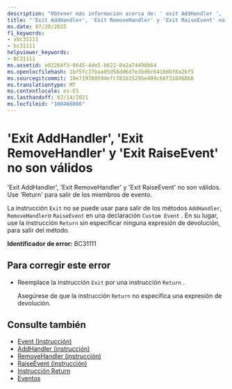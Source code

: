 ```yaml
---
description: "Obtener más información acerca de: ' exit AddHandler ', ' exit RemoveHandler ' y ' exit RaiseEvent ' no son válidos"
title: "'Exit AddHandler', 'Exit RemoveHandler' y 'Exit RaiseEvent' no son válidos"
ms.date: 07/20/2015
f1_keywords:
- vbc31111
- bc31111
helpviewer_keywords:
- BC31111
ms.assetid: e02264f3-0645-4de5-b622-8a2a74496b64
ms.openlocfilehash: 1bf5fc37baa05d58dd6d7e3bd6c6410d6f8a2bf5
ms.sourcegitcommit: 10e719780594efc781b15295e499c66f316068b8
ms.translationtype: MT
ms.contentlocale: es-ES
ms.lasthandoff: 02/14/2021
ms.locfileid: "100466086"
---
```

# <a name="exit-addhandler-exit-removehandler-and-exit-raiseevent-are-not-valid"></a>'Exit AddHandler', 'Exit RemoveHandler' y 'Exit RaiseEvent' no son válidos

'Exit AddHandler', 'Exit RemoveHandler' y 'Exit RaiseEvent' no son válidos. Use 'Return' para salir de los miembros de evento.  
  
 La instrucción `Exit` no se puede usar para salir de los métodos `AddHandler`, `RemoveHandler`o `RaiseEvent` en una declaración `Custom Event` . En su lugar, use la instrucción `Return` sin especificar ninguna expresión de devolución, para salir del método.  
  
 **Identificador de error:** BC31111  
  
## <a name="to-correct-this-error"></a>Para corregir este error  
  
- Reemplace la instrucción `Exit` por una instrucción `Return` .  
  
     Asegúrese de que la instrucción `Return` no especifica una expresión de devolución.  
  
## <a name="see-also"></a>Consulte también

- [Event (Instrucción)](../language-reference/statements/event-statement.md)
- [AddHandler (instrucción)](../language-reference/statements/addhandler-statement.md)
- [RemoveHandler (instrucción)](../language-reference/statements/removehandler-statement.md)
- [RaiseEvent (instrucción)](../language-reference/statements/raiseevent-statement.md)
- [Instrucción Return](../language-reference/statements/return-statement.md)
- [Eventos](../programming-guide/language-features/events/index.md)
